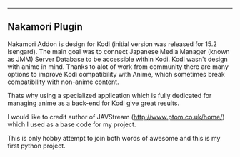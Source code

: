 ---------------------------------------------------------
Nakamori Plugin
---------------------------------------------------------

Nakamori Addon is design for Kodi (initial version was released for 15.2 Isengard).
The main goal was to connect Japanese Media Manager (known as JMM) Server Database to be accessible within Kodi.
Kodi wasn't design with anime in mind. Thanks to alot of work from community there are many
options to improve Kodi compatibility with Anime, which sometimes break compatibility with non-anime content.

Thats why using a specialized application which is fully dedicated for managing anime as a back-end for Kodi give great results.

I would like to credit author of JAVStream (http://www.ptom.co.uk/home/) which I used as a base code for my project.

This is only hobby attempt to join both words of awesome and this is my first python project.
